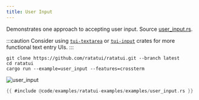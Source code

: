 ```yaml
---
title: User Input
---
```


Demonstrates one approach to accepting user input. Source [user_input.rs](./user_input.rs).

:::caution Consider using [`tui-textarea`](https://crates.io/crates/tui-textarea) or
[`tui-input`](https://crates.io/crates/tui-input) crates for more functional text entry UIs. :::

```shell title=run example
git clone https://github.com/ratatui/ratatui.git --branch latest
cd ratatui
cargo run --example=user_input --features=crossterm
```

![user_input](user_input.gif)

```rust title=user_input.rs
{{ #include @code/examples/ratatui-examples/examples/user_input.rs }}
```

